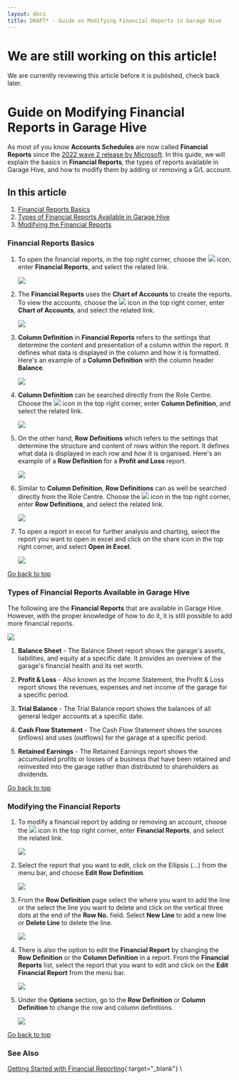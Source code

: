 ```yaml
---
layout: docs
title: DRAFT* - Guide on Modifying Financial Reports in Garage Hive
---
```


<a name="top"></a>

# We are still working on this article!
We are currently reviewing this article before it is published, check back later.

# Guide on Modifying Financial Reports in Garage Hive
As most of you know **Accounts Schedules** are now called **Financial Reports** since the [2022 wave 2 release by Microsoft](garagehive-2022-business-central-release-wave-2.html). In this guide, we will explain the basics in **Financial Reports**, the types of reports available in Garage Hive, and how to modify them by adding or removing a G/L account.

## In this article
1. [Financial Reports Basics](#financial-reports-basics)
2. [Types of Financial Reports Available in Garage Hive](#types-of-financial-reports-available-in-garage-hive)
3. [Modifying the Financial Reports](#modifying-the-financial-reports)

### Financial Reports Basics
1. To open the financial reports, in the top right corner, choose the ![](media/search_icon.png) icon, enter **Financial Reports**, and select the related link.

   ![](media/garagehive-financial-reports-basics1.png)

2. The **Financial Reports** uses the **Chart of Accounts** to create the reports. To view the accounts, choose the ![](media/search_icon.png) icon in the top right corner, enter **Chart of Accounts**, and select the related link.

   ![](media/garagehive-financial-reports-basics2.png)

3. **Column Definition** in **Financial Reports** refers to the settings that determine the content and presentation of a column within the report. It defines what data is displayed in the column and how it is formatted. Here's an example of a **Column Definition** with the column header **Balance**.

   ![](media/garagehive-financial-reports-basics3.png)

4. **Column Definition** can be searched directly from the Role Centre. Choose the ![](media/search_icon.png) icon in the top right corner, enter **Column Definition**, and select the related link.

   ![](media/garagehive-financial-reports-basics4.png)

5. On the other hand, **Row Definitions** which refers to the settings that determine the structure and content of rows within the report. It defines what data is displayed in each row and how it is organised. Here's an example of a **Row Definition** for a **Profit and Loss** report.

   ![](media/garagehive-financial-reports-basics5.png)

6. Similar to **Column Definition**, **Row Definitions** can as well be searched directly from the Role Centre. Choose the ![](media/search_icon.png) icon in the top right corner, enter **Row Definitions**, and select the related link.

   ![](media/garagehive-financial-reports-basics6.png)

7. To open a report in excel for further analysis and charting, select the report you want to open in excel and click on the share icon in the top right corner, and select **Open in Excel**.

   ![](media/garagehive-financial-reports-basics7.png)

[Go back to top](#top)

### Types of Financial Reports Available in Garage Hive
The following are the **Financial Reports** that are available in Garage Hive. However, with the proper knowledge of how to do it, it is still possible to add more financial reports.

   ![](media/garagehive-types-of-financial-reports1.png)

1. **Balance Sheet** - The Balance Sheet report shows the garage's assets, liabilities, and equity at a specific date. It provides an overview of the garage's financial health and its net worth.

2. **Profit & Loss** - Also known as the Income Statement, the Profit & Loss report shows the revenues, expenses and net income of the garage for a specific period.

3. **Trial Balance** - The Trial Balance report shows the balances of all general ledger accounts at a specific date.

4. **Cash Flow Statement** - The Cash Flow Statement shows the sources (inflows) and uses (outflows) for the garage at a specific period.

5. **Retained Earnings** - The Retained Earnings report shows the accumulated profits or losses of a business that have been retained and reinvested into the garage rather than distributed to shareholders as dividends.

[Go back to top](#top)

### Modifying the Financial Reports
1. To modify a financial report by adding or removing an account, choose the ![](media/search_icon.png) icon in the top right corner, enter **Financial Reports**, and select the related link.

   ![](media/garagehive-modify-financial-report1.png)

2. Select the report that you want to edit, click on the Ellipsis (...) from the menu bar, and choose **Edit Row Definition**.

   ![](media/garagehive-modify-financial-report2.png)

3. From the **Row Definition** page select the where you want to add the line or the select the line you want to delete and click on the vertical three dots at the end of the **Row No.** field. Select **New Line** to add a new line or **Delete Line** to delete the line.

   ![](media/garagehive-modify-financial-report3.png)

4. There is also the option to edit the **Financial Report** by changing the **Row Definition** or the **Column Definition** in a report. From the **Financial Reports** list, select the report that you want to edit and click on the **Edit Financial Report** from the menu bar.

   ![](media/garagehive-modify-financial-report4.png)

5. Under the **Options** section, go to the **Row Definition** or **Column Definition** to change the row and column definitions.

   ![](media/garagehive-modify-financial-report5.png)


[Go back to top](#top)



### See Also 

[Getting Started with Financial Reporting](/docs/garagehive-financial-reporting.html){:target="_blank"} \